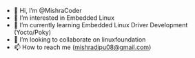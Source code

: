 - 👋 Hi, I’m @MishraCoder
- 👀 I’m interested in Embedded Linux
- 🌱 I’m currently learning Embedded Linux Driver Development (Yocto/Poky)
- 💞️ I’m looking to collaborate on linuxfoundation
- 📫 How to reach me (mishradipu08@gmail.com)

<!---
MishraCoder/MishraCoder is a ✨ special ✨ repository because its `README.md` (this file) appears on your GitHub profile.
You can click the Preview link to take a look at your changes.
--->
